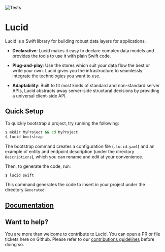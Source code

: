 ![Tests](https://github.com/scribd/Lucid/workflows/Tests/badge.svg)

# Lucid

Lucid is a Swift library for building robust data layers for applications.

- **Declarative**: Lucid makes it easy to declare complex data models and provides the tools to use it with plain Swift code.

- **Plug-and-play**: Use the stores which suit your data flow the best or write your own. Lucid gives you the infrastructure to seamlessly integrate the technologies you want to use.

- **Adaptability**: Built to fit most kinds of standard and non-standard server APIs, Lucid abstracts away server-side structural decisions by providing a universal client-side API.

## Quick Setup

To quickly bootstrap a project, try running the following:

```bash
$ mkdir MyProject && cd MyProject
$ lucid bootstrap
```

The bootstrap command creates a configuration file (`.lucid.yaml`) and an example of entity and endpoint description (under the directory `Descriptions`), which you can rename and edit at your convenience.

Then, to generate the code, run:

```bash
$ lucid swift
```

This command generates the code to insert in your project under the directory `Generated`.

## [Documentation](Documentation/Manual)

## Want to help?

You are more than welcome to contribute to Lucid. You can open a PR or file tickets here on Github. Please refer to our [contributions guidelines](CONTRIBUTING.md) before doing so.
